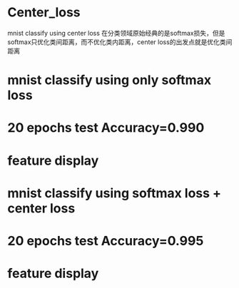 # Center_loss
mnist classify using center loss
在分类领域原始经典的是softmax损失，但是softmax只优化类间距离，而不优化类内距离，center loss的出发点就是优化类间距离
# mnist classify using only softmax loss
# 20 epochs test Accuracy=0.990
# feature display

# mnist classify using softmax loss + center loss
# 20 epochs test Accuracy=0.995
# feature display
